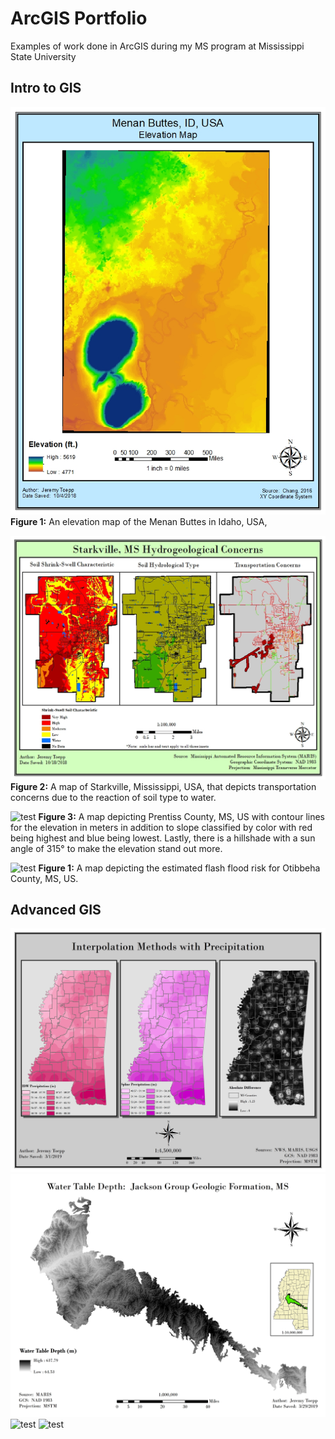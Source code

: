 # ArcGIS Portfolio
Examples of work done in ArcGIS during my MS program at Mississippi State University

## Intro to GIS
![test](1-Intro%20GIS/Maps/Lab6-1.jpg)
**Figure 1:** An elevation map of the Menan Buttes in Idaho, USA,

![test](1-Intro%20GIS/Maps/Lab8.jpg)
**Figure 2:** A map of Starkville, Mississippi, USA, that depicts transportation concerns due to the reaction of soil type to water.

![test](1-Intro%20GIS/Maps/Lab11-1.jpg)
**Figure 3:** A map depicting Prentiss County, MS, US with contour lines for the elevation in meters in addition to slope classified by color with red being highest and blue being lowest. Lastly, there is a hillshade with a sun angle of 315° to make the elevation stand out more.

![test](1-Intro%20GIS/Maps/Lab13.jpg)
**Figure 1:** A map depicting the estimated flash flood risk for Otibbeha County, MS, US.

## Advanced GIS
![test](2-Advanced%20GIS/Lab5.jpg)
![test](2-Advanced%20GIS/Lab8.jpg)
![test](2-Advanced%20GIS/Lab9.jpg)
![test](2-Advanced%20GIS/grad_project.jpg)

